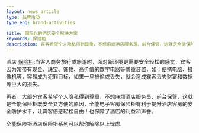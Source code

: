 ```yaml
---
layout: news_article
type: 品牌活动
type_eng: brand-activities

title: 国际化的酒店安全解决方案
keywords: 保险柜
description: 宾客希望个人隐私得到尊重，不想麻烦酒店服务员、前台保管，这就是全能保险柜既安全又方便的原因，让宾客倍感轻松自由！也保障了酒店的利益和声誉。
---
```

酒店 [保险柜](http://www.qnn.com.cn/):当客人商务旅行或旅游时，面对新环境更需要安全轻松的感觉，宾客因为常带有现金、珠宝、饰物、高价值的数字电器等贵重装置，如：便携电脑、摄像机等，容易成为犯罪目标，如果一旦被偷或丢失，就会造成宾客丢失财富和数据等巨大的损失。

再者，大部分宾客希望个人隐私得到尊重，不想麻烦酒店服务员、前台保管，这就是全能保险柜既安全又方便的原因，全能电子客房保险柜有利于提升酒店客房的安全防护水平，让宾客倍感轻松自由！也保障了酒店的利益和声誉。

全能保险柜酒店保险柜系列可以帮你解除以上忧虑.
